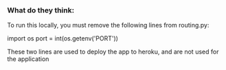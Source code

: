 ### What do they think:
To run this locally, you must remove the following lines from routing.py:

import os
port = int(os.getenv('PORT'))

These two lines are used to deploy the app to heroku, and are not used for the application
